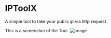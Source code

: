 # IPToolX
A simple tool to take your public ip via http request

This is a screenshot of the Tool.
![image](https://github.com/user-attachments/assets/46ef6cb7-05b7-4419-958b-90d0f953af97)
